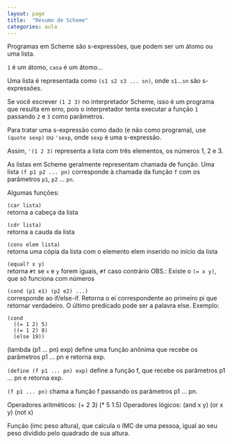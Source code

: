```yaml
---
layout: page
title:  "Resumo de Scheme"
categories: aula
---
```



Programas em Scheme são s-expressões, que podem ser um átomo ou uma lista.

`1` é um átomo, `casa` é um átomo... 

Uma lista é representada como `(s1 s2 s3 ... sn)`, onde `s1`...`sn` são s-expressões.

Se você escrever `(1 2 3)` no interpretador Scheme, isso é um programa que resulta em erro, pois o interpretador tenta executar a função `1` passando `2` e `3` como parâmetros.

Para tratar uma s-expressão como dado (e não como programa), use `(quote sexp)` ou `'sexp`, onde `sexp` é uma s-expressão.

Assim, `'(1 2 3)` representa a lista com três elementos, os números 1, 2 e 3.

As listas em Scheme geralmente representam chamada de função. Uma lista `(f p1 p2 ... pn)` corresponde à chamada da função `f` com os parâmetros `p1`, `p2` ... `pn`.

Algumas funções:


`(car lista)` <br/>
retorna a cabeça da lista

`(cdr lista)`<br/>
retorna a cauda da lista

`(cons elem lista)`<br/>
retorna uma cópia da lista com o elemento elem inserido no início da lista

`(equal? x y)`<br/>
retorna `#t` se `x` e `y` forem iguais, `#f` caso contrário
OBS.: Existe o `(= x y)`, que só funciona com números

`(cond (p1 e1) (p2 e2) ...)`<br/>
corresponde ao if/else-if. Retorna o ei correspondente ao primeiro pi que retornar verdadeiro.
O último predicado pode ser a palavra else. Exemplo:

```
(cond
  ((= 1 2) 5)
  ((= 1 2) 8)
  (else 19))
```

(lambda (p1 ... pn) exp)
define uma função anônima que recebe os parâmetros p1 ... pn e retorna exp.

`(define (f p1 ... pn) exp)`
define a função f, que recebe os parâmetros p1 ... pn e retorna exp.

`(f p1 ... pn)`
chama a função f passando os parâmetros p1 ... pn.


Operadores aritméticos: (+ 2 3)     (* 5 1.5)
Operadores lógicos: (and x y)   (or x y)    (not x)


Função (imc peso altura), que calcula o IMC de uma pessoa, igual ao seu peso dividido pelo quadrado de sua altura.







